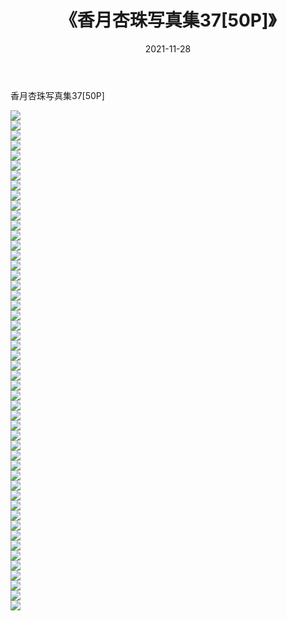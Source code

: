 ﻿---
layout: post
title:  《香月杏珠写真集37[50P]》
date:   2021-11-28
img: http://pic.660000.xyz/1:/性感/2021/香月杏珠写真集37[50P]/000.jpg
categories: [美女, 清纯, 唯美]
---

香月杏珠写真集37[50P]

  ![](http://pic.660000.xyz/1:/性感/2021/香月杏珠写真集37[50P]/001.jpg) <br> ![](http://pic.660000.xyz/1:/性感/2021/香月杏珠写真集37[50P]/002.jpg) <br> ![](http://pic.660000.xyz/1:/性感/2021/香月杏珠写真集37[50P]/003.jpg) <br> ![](http://pic.660000.xyz/1:/性感/2021/香月杏珠写真集37[50P]/004.jpg) <br> ![](http://pic.660000.xyz/1:/性感/2021/香月杏珠写真集37[50P]/005.jpg) <br> ![](http://pic.660000.xyz/1:/性感/2021/香月杏珠写真集37[50P]/006.jpg) <br> ![](http://pic.660000.xyz/1:/性感/2021/香月杏珠写真集37[50P]/007.jpg) <br> ![](http://pic.660000.xyz/1:/性感/2021/香月杏珠写真集37[50P]/008.jpg) <br> ![](http://pic.660000.xyz/1:/性感/2021/香月杏珠写真集37[50P]/009.jpg) <br> ![](http://pic.660000.xyz/1:/性感/2021/香月杏珠写真集37[50P]/010.jpg) <br> ![](http://pic.660000.xyz/1:/性感/2021/香月杏珠写真集37[50P]/011.jpg) <br> ![](http://pic.660000.xyz/1:/性感/2021/香月杏珠写真集37[50P]/012.jpg) <br> ![](http://pic.660000.xyz/1:/性感/2021/香月杏珠写真集37[50P]/013.jpg) <br> ![](http://pic.660000.xyz/1:/性感/2021/香月杏珠写真集37[50P]/014.jpg) <br> ![](http://pic.660000.xyz/1:/性感/2021/香月杏珠写真集37[50P]/015.jpg) <br> ![](http://pic.660000.xyz/1:/性感/2021/香月杏珠写真集37[50P]/016.jpg) <br> ![](http://pic.660000.xyz/1:/性感/2021/香月杏珠写真集37[50P]/017.jpg) <br> ![](http://pic.660000.xyz/1:/性感/2021/香月杏珠写真集37[50P]/018.jpg) <br> ![](http://pic.660000.xyz/1:/性感/2021/香月杏珠写真集37[50P]/019.jpg) <br> ![](http://pic.660000.xyz/1:/性感/2021/香月杏珠写真集37[50P]/020.jpg) <br> ![](http://pic.660000.xyz/1:/性感/2021/香月杏珠写真集37[50P]/021.jpg) <br> ![](http://pic.660000.xyz/1:/性感/2021/香月杏珠写真集37[50P]/022.jpg) <br> ![](http://pic.660000.xyz/1:/性感/2021/香月杏珠写真集37[50P]/023.jpg) <br> ![](http://pic.660000.xyz/1:/性感/2021/香月杏珠写真集37[50P]/024.jpg) <br> ![](http://pic.660000.xyz/1:/性感/2021/香月杏珠写真集37[50P]/025.jpg) <br> ![](http://pic.660000.xyz/1:/性感/2021/香月杏珠写真集37[50P]/026.jpg) <br> ![](http://pic.660000.xyz/1:/性感/2021/香月杏珠写真集37[50P]/027.jpg) <br> ![](http://pic.660000.xyz/1:/性感/2021/香月杏珠写真集37[50P]/028.jpg) <br> ![](http://pic.660000.xyz/1:/性感/2021/香月杏珠写真集37[50P]/029.jpg) <br> ![](http://pic.660000.xyz/1:/性感/2021/香月杏珠写真集37[50P]/030.jpg) <br> ![](http://pic.660000.xyz/1:/性感/2021/香月杏珠写真集37[50P]/031.jpg) <br> ![](http://pic.660000.xyz/1:/性感/2021/香月杏珠写真集37[50P]/032.jpg) <br> ![](http://pic.660000.xyz/1:/性感/2021/香月杏珠写真集37[50P]/033.jpg) <br> ![](http://pic.660000.xyz/1:/性感/2021/香月杏珠写真集37[50P]/034.jpg) <br> ![](http://pic.660000.xyz/1:/性感/2021/香月杏珠写真集37[50P]/035.jpg) <br> ![](http://pic.660000.xyz/1:/性感/2021/香月杏珠写真集37[50P]/036.jpg) <br> ![](http://pic.660000.xyz/1:/性感/2021/香月杏珠写真集37[50P]/037.jpg) <br> ![](http://pic.660000.xyz/1:/性感/2021/香月杏珠写真集37[50P]/038.jpg) <br> ![](http://pic.660000.xyz/1:/性感/2021/香月杏珠写真集37[50P]/039.jpg) <br> ![](http://pic.660000.xyz/1:/性感/2021/香月杏珠写真集37[50P]/040.jpg) <br> ![](http://pic.660000.xyz/1:/性感/2021/香月杏珠写真集37[50P]/041.jpg) <br> ![](http://pic.660000.xyz/1:/性感/2021/香月杏珠写真集37[50P]/042.jpg) <br> ![](http://pic.660000.xyz/1:/性感/2021/香月杏珠写真集37[50P]/043.jpg) <br> ![](http://pic.660000.xyz/1:/性感/2021/香月杏珠写真集37[50P]/044.jpg) <br> ![](http://pic.660000.xyz/1:/性感/2021/香月杏珠写真集37[50P]/045.jpg) <br> ![](http://pic.660000.xyz/1:/性感/2021/香月杏珠写真集37[50P]/046.jpg) <br> ![](http://pic.660000.xyz/1:/性感/2021/香月杏珠写真集37[50P]/047.jpg) <br> ![](http://pic.660000.xyz/1:/性感/2021/香月杏珠写真集37[50P]/048.jpg) <br> ![](http://pic.660000.xyz/1:/性感/2021/香月杏珠写真集37[50P]/049.jpg) <br> ![](http://pic.660000.xyz/1:/性感/2021/香月杏珠写真集37[50P]/050.jpg) <br>
